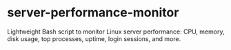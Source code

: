 # server-performance-monitor
Lightweight Bash script to monitor Linux server performance: CPU, memory, disk usage, top processes, uptime, login sessions, and more.
